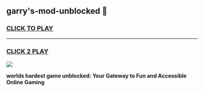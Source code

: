 
## garry's-mod-unblocked 👋
<h3>
<a href="https://premium.freeplayer.one?title=garry's-mod-unblocked&ref=14F">CLICK TO PLAY</a></h3>
<hr>

<h3>
<a href="https://premium.freeplayer.one?title=garry's-mod-unblocked&ref=14F">CLICK 2 PLAY</a>
  
</h3>

<a href="https://premium.freeplayer.one?title=garry's-mod-unblocked&ref=12F/"><img src="https://clearcache.store/games.png"></a>


**worlds hardest game unblocked: Your Gateway to Fun and Accessible Online Gaming**
